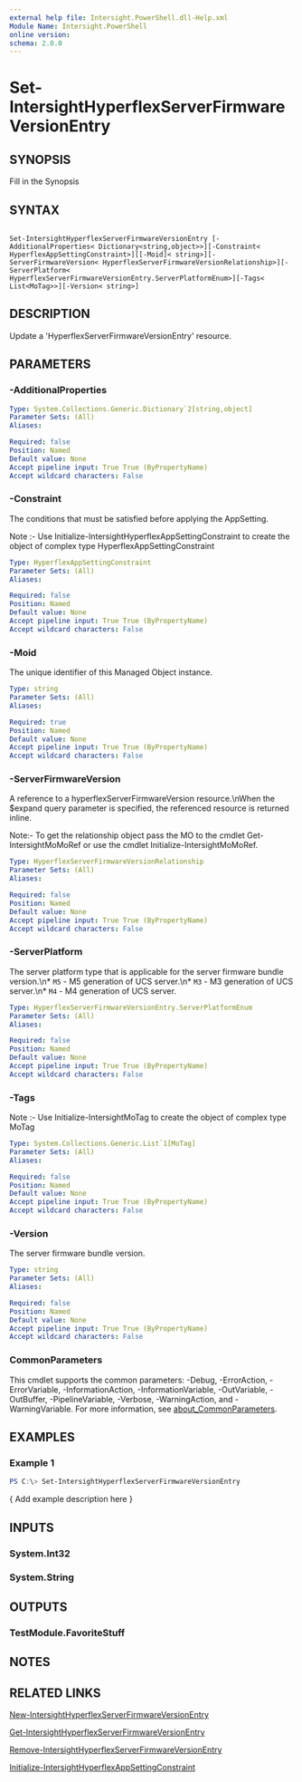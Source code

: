 ```yaml
---
external help file: Intersight.PowerShell.dll-Help.xml
Module Name: Intersight.PowerShell
online version:
schema: 2.0.0
---
```


# Set-IntersightHyperflexServerFirmwareVersionEntry

## SYNOPSIS
Fill in the Synopsis

## SYNTAX

```

Set-IntersightHyperflexServerFirmwareVersionEntry [-AdditionalProperties< Dictionary<string,object>>][-Constraint< HyperflexAppSettingConstraint>][[-Moid]< string>][-ServerFirmwareVersion< HyperflexServerFirmwareVersionRelationship>][-ServerPlatform< HyperflexServerFirmwareVersionEntry.ServerPlatformEnum>][-Tags< List<MoTag>>][-Version< string>]

```

## DESCRIPTION
Update a &apos;HyperflexServerFirmwareVersionEntry&apos; resource.

## PARAMETERS

### -AdditionalProperties


```yaml
Type: System.Collections.Generic.Dictionary`2[string,object]
Parameter Sets: (All)
Aliases:

Required: false
Position: Named
Default value: None
Accept pipeline input: True True (ByPropertyName)
Accept wildcard characters: False
```

### -Constraint
The conditions that must be satisfied before applying the AppSetting.

Note :- Use Initialize-IntersightHyperflexAppSettingConstraint to create the object of complex type HyperflexAppSettingConstraint

```yaml
Type: HyperflexAppSettingConstraint
Parameter Sets: (All)
Aliases:

Required: false
Position: Named
Default value: None
Accept pipeline input: True True (ByPropertyName)
Accept wildcard characters: False
```

### -Moid
The unique identifier of this Managed Object instance.

```yaml
Type: string
Parameter Sets: (All)
Aliases:

Required: true
Position: Named
Default value: None
Accept pipeline input: True True (ByPropertyName)
Accept wildcard characters: False
```

### -ServerFirmwareVersion
A reference to a hyperflexServerFirmwareVersion resource.\nWhen the $expand query parameter is specified, the referenced resource is returned inline.

 Note:- To get the relationship object pass the MO to the cmdlet Get-IntersightMoMoRef 
or use the cmdlet Initialize-IntersightMoMoRef.

```yaml
Type: HyperflexServerFirmwareVersionRelationship
Parameter Sets: (All)
Aliases:

Required: false
Position: Named
Default value: None
Accept pipeline input: True True (ByPropertyName)
Accept wildcard characters: False
```

### -ServerPlatform
The server platform type that is applicable for the server firmware bundle version.\n* `M5` - M5 generation of UCS server.\n* `M3` - M3 generation of UCS server.\n* `M4` - M4 generation of UCS server.

```yaml
Type: HyperflexServerFirmwareVersionEntry.ServerPlatformEnum
Parameter Sets: (All)
Aliases:

Required: false
Position: Named
Default value: None
Accept pipeline input: True True (ByPropertyName)
Accept wildcard characters: False
```

### -Tags


Note :- Use Initialize-IntersightMoTag to create the object of complex type MoTag

```yaml
Type: System.Collections.Generic.List`1[MoTag]
Parameter Sets: (All)
Aliases:

Required: false
Position: Named
Default value: None
Accept pipeline input: True True (ByPropertyName)
Accept wildcard characters: False
```

### -Version
The server firmware bundle version.

```yaml
Type: string
Parameter Sets: (All)
Aliases:

Required: false
Position: Named
Default value: None
Accept pipeline input: True True (ByPropertyName)
Accept wildcard characters: False
```


### CommonParameters
This cmdlet supports the common parameters: -Debug, -ErrorAction, -ErrorVariable, -InformationAction, -InformationVariable, -OutVariable, -OutBuffer, -PipelineVariable, -Verbose, -WarningAction, and -WarningVariable. For more information, see [about_CommonParameters](http://go.microsoft.com/fwlink/?LinkID=113216).

## EXAMPLES

### Example 1
```powershell
PS C:\> Set-IntersightHyperflexServerFirmwareVersionEntry
```

{ Add example description here }

## INPUTS

### System.Int32

### System.String

## OUTPUTS

### TestModule.FavoriteStuff

## NOTES

## RELATED LINKS

[New-IntersightHyperflexServerFirmwareVersionEntry](./New-IntersightHyperflexServerFirmwareVersionEntry.md)

[Get-IntersightHyperflexServerFirmwareVersionEntry](./Get-IntersightHyperflexServerFirmwareVersionEntry.md)

[Remove-IntersightHyperflexServerFirmwareVersionEntry](./Remove-IntersightHyperflexServerFirmwareVersionEntry.md)

[Initialize-IntersightHyperflexAppSettingConstraint](./Initialize-IntersightHyperflexAppSettingConstraint.md)
